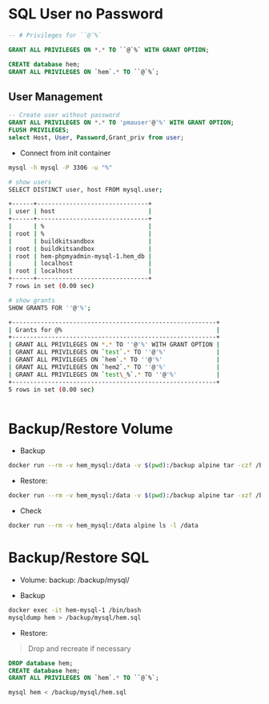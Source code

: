 # SQL User no Password

```sql
-- # Privileges for ``@`%`

GRANT ALL PRIVILEGES ON *.* TO ``@`%` WITH GRANT OPTION;

CREATE database hem;
GRANT ALL PRIVILEGES ON `hem`.* TO ``@`%`;

```

## User Management

```sql
-- Create user without password
GRANT ALL PRIVILEGES ON *.* TO 'pmauser'@'%' WITH GRANT OPTION;
FLUSH PRIVILEGES;
select Host, User, Password,Grant_priv from user;
````

- Connect from init container
```sh
mysql -h mysql -P 3306 -u "%"
```

```sh
# show users
SELECT DISTINCT user, host FROM mysql.user;

+------+-------------------------------+
| user | host                          |
+------+-------------------------------+
|      | %                             |
| root | %                             |
|      | buildkitsandbox               |
| root | buildkitsandbox               |
| root | hem-phpmyadmin-mysql-1.hem_db |
|      | localhost                     |
| root | localhost                     |
+------+-------------------------------+
7 rows in set (0.00 sec)

# show grants
SHOW GRANTS FOR ''@'%';

+---------------------------------------------------------+
| Grants for @%                                           |
+---------------------------------------------------------+
| GRANT ALL PRIVILEGES ON *.* TO ''@'%' WITH GRANT OPTION |
| GRANT ALL PRIVILEGES ON `test`.* TO ''@'%'              |
| GRANT ALL PRIVILEGES ON `hem`.* TO ''@'%'               |
| GRANT ALL PRIVILEGES ON `hem2`.* TO ''@'%'              |
| GRANT ALL PRIVILEGES ON `test\_%`.* TO ''@'%'           |
+---------------------------------------------------------+
5 rows in set (0.00 sec)



```

# Backup/Restore Volume

- Backup
```sh
docker run --rm -v hem_mysql:/data -v $(pwd):/backup alpine tar -czf /backup/hem_mysql_volume_backup.tar.gz -C /data .
```

- Restore:
```sh
docker run --rm -v hem_mysql:/data -v $(pwd):/backup alpine tar -xzf /backup/hem_mysql_volume_backup.tar.gz -C /data
```

- Check

```sh
docker run --rm -v hem_mysql:/data alpine ls -l /data
```


# Backup/Restore SQL

- Volume: backup: /backup/mysql/

- Backup


```sh
docker exec -it hem-mysql-1 /bin/bash
mysqldump hem > /backup/mysql/hem.sql
```
- Restore:
> Drop and recreate if necessary

```sql
DROP database hem;
CREATE database hem;
GRANT ALL PRIVILEGES ON `hem`.* TO ``@`%`;
```

```sh
mysql hem < /backup/mysql/hem.sql
```
